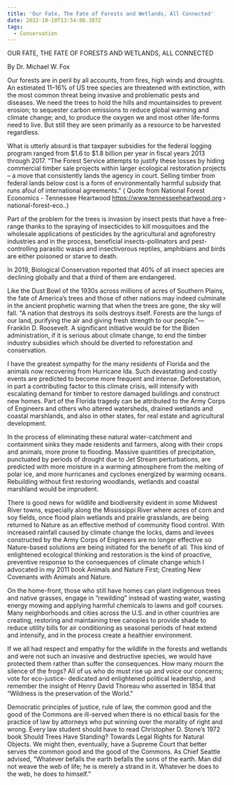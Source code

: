 ```yaml
---
title: 'Our Fate, The Fate of Forests and Wetlands, All Connected'
date: 2022-10-10T13:54:00.387Z
tags:
  - Conservation
---
```

OUR FATE, THE FATE OF FORESTS AND WETLANDS, ALL CONNECTED

By Dr. Michael W. Fox 
 
Our forests are in peril by all accounts, from fires, high winds and droughts. An estimated 11–16% of US tree species are threatened with extinction, with the most common threat being invasive and problematic pests and diseases. We need the trees to hold the hills and mountainsides to prevent erosion; to sequester carbon emissions to reduce global warming and climate change; and, to produce the oxygen we and most other life-forms need to live. But still they are seen primarily as a resource to be harvested regardless.


What is utterly absurd is that taxpayer subsidies for the federal logging program ranged from $1.6 to $1.8 billion per year in fiscal years 2013 through 2017. “The Forest Service attempts to justify these losses by hiding commercial timber sale projects within larger ecological restoration projects – a move that consistently lands the agency in court. Selling timber from federal lands below cost is a form of environmentally harmful subsidy that runs afoul of international agreements.” ( Quote from National Forest Economics - Tennessee Heartwood
https://www.tennesseeheartwood.org › national-forest-eco..)

Part of the problem for the trees is invasion by insect pests that have a free-range thanks to the spraying of insecticides to kill mosquitoes and the wholesale applications of pesticides by the agricultural and agroforestry industries and in the process, beneficial insects-pollinators and pest-controlling parasitic wasps and insectivorous reptiles, amphibians and birds are either poisoned or starve to death. 

In 2019, Biological Conservation reported that 40% of all insect species are declining globally and that a third of them are endangered.

Like the Dust Bowl of the 1930s across millions of acres of Southern Plains, the fate of America’s trees and those of other nations may indeed culminate in the ancient prophetic warning that when the trees are gone, the sky will fall. "A nation that destroys its soils destroys itself. Forests are the lungs of our land, purifying the air and giving fresh strength to our people."― Franklin D. Roosevelt. A significant initiative would be for the Biden administration, if it is serious about climate change, to end the timber industry subsidies which should be diverted to reforestation and conservation. 


I have the greatest sympathy for the many residents of Florida and the animals now recovering from Hurricane Ida. Such devastating and costly events are predicted to become more frequent and intense. Deforestation, in part a contributing factor to this climate crisis, will intensify with escalating demand for timber to restore damaged buildings and construct new homes. Part of the Florida tragedy can be attributed to the Army Corps of Engineers and others who altered watersheds, drained wetlands and coastal marshlands, and also in other states, for real estate and agricultural development. 

In the process of eliminating these natural water-catchment and containment sinks they made residents and farmers, along with their crops and animals, more prone to flooding. Massive quantities of precipitation, punctuated by periods of drought due to Jet Stream perturbations, are predicted with more moisture in a warming atmosphere from the melting of polar ice, and more hurricanes and cyclones energized by warming oceans. Rebuilding without first restoring woodlands, wetlands and coastal marshland would be imprudent.


There is good news for wildlife and biodiversity evident in some Midwest River towns, especially along the Mississippi River where acres of corn and soy fields, once flood plain wetlands and prairie grasslands, are being returned to Nature as an effective method of community flood control. With increased rainfall caused by climate change the locks, dams and levees constructed by the Army Corps of Engineers are no longer effective so Nature-based solutions are being initiated for the benefit of all. This kind of enlightened ecological thinking and restoration is the kind of proactive, preventive response to the consequences of climate change which I advocated in my 2011 book Animals and Nature First; Creating New Covenants with Animals and Nature. 


On the home-front, those who still have homes can plant indigenous trees and native grasses, engage in “rewilding” instead of wasting water, wasting energy mowing and applying harmful chemicals to lawns and golf courses. Many neighborhoods and cities across the U.S. and in other countries are creating, restoring and maintaining tree canopies to provide shade to reduce utility bills for air conditioning as seasonal periods of heat extend and intensify, and in the process create a healthier environment.


If we all had respect and empathy for the wildlife in the forests and wetlands and were not such an invasive and destructive species, we would have protected them rather than suffer the consequences. How many mourn the silence of the frogs? All of us who do must rise up and voice our concerns; vote for eco-justice- dedicated and enlightened political leadership, and remember the insight of Henry David Thoreau who asserted in 1854 that “Wildness is the preservation of the World.” 


Democratic principles of justice, rule of law, the common good and the good of the Commons are ill-served when there is no ethical basis for the practice of law by attorneys who put winning over the morality of right and wrong. Every law student should have to read Christopher D. Stone’s 1972 book Should Trees Have Standing? Towards Legal Rights for Natural Objects. We might then, eventually, have a Supreme Court that better serves the common good and the good of the Commons. As Chief Seattle advised, “Whatever befalls the earth befalls the sons of the earth. Man did not weave the web of life; he is merely a strand in it. Whatever he does to the web, he does to himself.”

